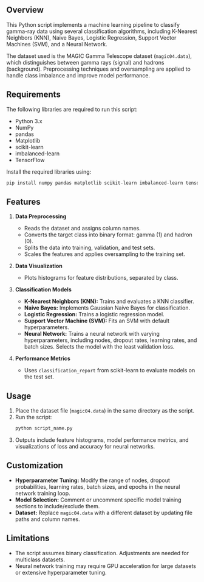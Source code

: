 


## Overview
This Python script implements a machine learning pipeline to classify gamma-ray data using several classification algorithms, including K-Nearest Neighbors (KNN), Naive Bayes, Logistic Regression, Support Vector Machines (SVM), and a Neural Network.

The dataset used is the MAGIC Gamma Telescope dataset (`magic04.data`), which distinguishes between gamma rays (signal) and hadrons (background). Preprocessing techniques and oversampling are applied to handle class imbalance and improve model performance.



## Requirements
The following libraries are required to run this script:

- Python 3.x
- NumPy
- pandas
- Matplotlib
- scikit-learn
- imbalanced-learn
- TensorFlow

Install the required libraries using:
```bash
pip install numpy pandas matplotlib scikit-learn imbalanced-learn tensorflow
```


## Features
1. **Data Preprocessing**
   - Reads the dataset and assigns column names.
   - Converts the target class into binary format: gamma (1) and hadron (0).
   - Splits the data into training, validation, and test sets.
   - Scales the features and applies oversampling to the training set.

2. **Data Visualization**
   - Plots histograms for feature distributions, separated by class.

3. **Classification Models**
   - **K-Nearest Neighbors (KNN):** Trains and evaluates a KNN classifier.
   - **Naive Bayes:** Implements Gaussian Naive Bayes for classification.
   - **Logistic Regression:** Trains a logistic regression model.
   - **Support Vector Machine (SVM):** Fits an SVM with default hyperparameters.
   - **Neural Network:** Trains a neural network with varying hyperparameters, including nodes, dropout rates, learning rates, and batch sizes. Selects the model with the least validation loss.

4. **Performance Metrics**
   - Uses `classification_report` from scikit-learn to evaluate models on the test set.


## Usage
1. Place the dataset file (`magic04.data`) in the same directory as the script.
2. Run the script:
   ```bash
   python script_name.py
   ```
3. Outputs include feature histograms, model performance metrics, and visualizations of loss and accuracy for neural networks.



## Customization
- **Hyperparameter Tuning:** Modify the range of nodes, dropout probabilities, learning rates, batch sizes, and epochs in the neural network training loop.
- **Model Selection:** Comment or uncomment specific model training sections to include/exclude them.
- **Dataset:** Replace `magic04.data` with a different dataset by updating file paths and column names.



## Limitations
- The script assumes binary classification. Adjustments are needed for multiclass datasets.
- Neural network training may require GPU acceleration for large datasets or extensive hyperparameter tuning.
